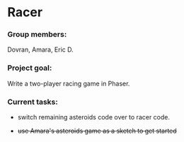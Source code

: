 # Racer

### Group members: 

Dovran, Amara, Eric D. 

### Project goal:

Write a two-player racing game in Phaser.

### Current tasks:

- switch remaining asteroids code over to racer code.

- ~~use Amara's asteroids game as a sketch to get started~~
